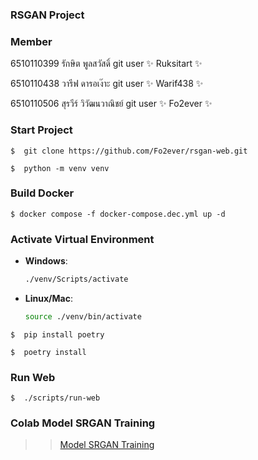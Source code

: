 ### RSGAN Project

### Member
6510110399 รักษิต พูลสวัสดิ์ git user ✨ Ruksitart ✨

6510110438 วารีฟ ดารอเง๊าะ git user ✨ Warif438 ✨

6510110506 สุรวีร์ วิวัฒนวาณิชย์ git user ✨ Fo2ever ✨

### Start Project
```
$  git clone https://github.com/Fo2ever/rsgan-web.git
```

```
$  python -m venv venv
```

### Build Docker 
```
$ docker compose -f docker-compose.dec.yml up -d
```

### Activate Virtual Environment

- **Windows**:

    ```bash
    ./venv/Scripts/activate
    ```

- **Linux/Mac**:

    ```bash
    source ./venv/bin/activate
    ```

```
$  pip install poetry
```

```
$  poetry install
```

### Run Web
```
$  ./scripts/run-web
```

### Colab Model SRGAN Training
>> [Model SRGAN Training](https://colab.research.google.com/drive/1MHEF2mbzUPFylOH2Swi-Iy-jyWZGMykn?usp=sharing)